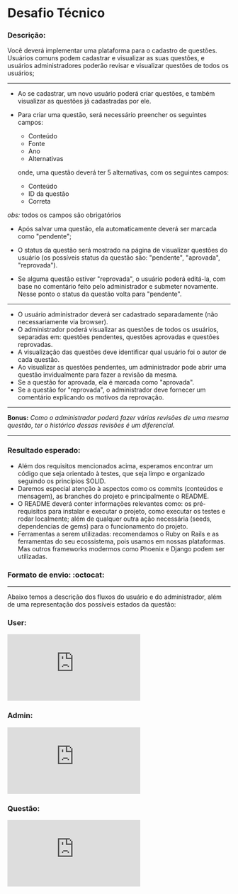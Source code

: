 # Desafio Técnico

### Descrição:

Você deverá implementar uma plataforma para o cadastro de questões.
Usuários comuns podem cadastrar e visualizar as suas questões, e usuários administradores poderão revisar e visualizar questões de todos os usuários;

---
- Ao se cadastrar, um novo usuário poderá criar questões, e também visualizar as questões já cadastradas por ele.

- Para criar uma questão, será necessário preencher os seguintes campos:
  - Conteúdo
  - Fonte
  - Ano
  - Alternativas

  onde, uma questão deverá ter 5 alternativas, com os seguintes campos:
    - Conteúdo
    - ID da questão
    - Correta

*obs:* todos os campos são obrigatórios

- Após salvar uma questão, ela automaticamente deverá ser marcada como "pendente";

- O status da questão será mostrado na página de visualizar questões do usuário (os possíveis status da questão são: "pendente", "aprovada", "reprovada").

- Se alguma questão estiver "reprovada", o usuário poderá editá-la, com base no comentário feito pelo administrador e submeter novamente. Nesse ponto o status da questão volta para "pendente".

---
- O usuário administrador deverá ser cadastrado separadamente (não necessariamente via browser).
- O administrador poderá visualizar as questões de todos os usuários, separadas em: questões pendentes, questões aprovadas e questões reprovadas.
- A visualização das questões deve identificar qual usuário foi o autor de cada questão.
- Ao visualizar as questões pendentes, um administrador pode abrir uma questão invidualmente para fazer a revisão da mesma.
- Se a questão for aprovada, ela é marcada como "aprovada".
- Se a questão for "reprovada", o administrador deve fornecer um comentário explicando os motivos da reprovação.

---
**Bonus:**
*Como o administrador poderá fazer várias revisões de uma mesma questão, ter o histórico dessas revisões é um diferencial.*

---
### Resultado esperado:

- Além dos requisitos mencionados acima, esperamos encontrar um código que seja orientado à testes, que seja limpo e organizado seguindo os princípios SOLID.
- Daremos especial atenção à aspectos como os commits (conteúdos e mensagem), as branches do projeto e principalmente o README.
- O README deverá conter informações relevantes como: os pré-requisitos para instalar e executar o projeto, como executar os testes e rodar localmente; além de qualquer outra ação necessária (seeds, dependencias de gems) para o funcionamento do projeto.
- Ferramentas a serem utilizadas: recomendamos o Ruby on Rails e as ferramentas do seu ecossistema, pois usamos em nossas plataformas.
Mas outros frameworks modermos como Phoenix e Django podem ser utilizadas.

### Formato de envio: :octocat:

---
Abaixo temos a descrição dos fluxos do usuário e do administrador, além de uma representação dos possíveis estados da questão:

### User:
  ![web_developer/support/user_flow.md](https://github.com/appprova/jobs/blob/master/web_developer/support/user_flow.md)
### Admin:
  ![web_developer/support/admin_flow.md](https://github.com/appprova/jobs/blob/master/web_developer/support/admin_flow.md)
### Questão:
  ![web_developer/support/question_states.md](https://github.com/appprova/jobs/blob/master/web_developer/support/question_states.md)
